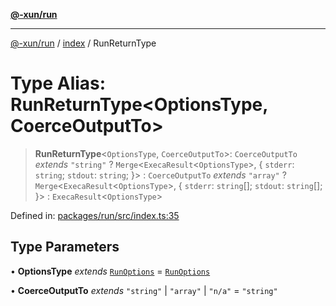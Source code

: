 [**@-xun/run**](../../README.md)

***

[@-xun/run](../../README.md) / [index](../README.md) / RunReturnType

# Type Alias: RunReturnType\<OptionsType, CoerceOutputTo\>

> **RunReturnType**\<`OptionsType`, `CoerceOutputTo`\>: `CoerceOutputTo` *extends* `"string"` ? `Merge`\<`ExecaResult`\<`OptionsType`\>, \{ `stderr`: `string`; `stdout`: `string`; \}\> : `CoerceOutputTo` *extends* `"array"` ? `Merge`\<`ExecaResult`\<`OptionsType`\>, \{ `stderr`: `string`[]; `stdout`: `string`[]; \}\> : `ExecaResult`\<`OptionsType`\>

Defined in: [packages/run/src/index.ts:35](https://github.com/Xunnamius/exec-utils/blob/0eed4afa7b460d45a119056087c61813546141ce/packages/run/src/index.ts#L35)

## Type Parameters

• **OptionsType** *extends* [`RunOptions`](RunOptions.md) = [`RunOptions`](RunOptions.md)

• **CoerceOutputTo** *extends* `"string"` \| `"array"` \| `"n/a"` = `"string"`
